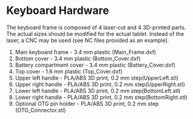 # Keyboard Hardware

The keyboard frame is composed of 4 laser-cut and 4 3D-printed parts. The actual sizes should be modified for the actual tablet. Instead of the laser, a CNC may be used (see NC files provided as an example).

1. Main keyboard frame - 3.4 mm plastic (Main_Frame.dxf)
1. Bottom cover - 3.4 mm plastic (Bottom_Cover.dxf)
1. Battery compartment cover - 3.4 mm plastic (Battery_Cover.dxf)
1. Top cover - 1.6 mm plastic (Top_Cover.dxf)
1. Upper left handle - PLA/ABS 3D print, 0.2 mm step(UpperLeft.stl)
1. Upper right handle - PLA/ABS 3D print, 0.2 mm step(UpperRight.stl)
1. Lower left handle - PLA/ABS 3D print, 0.2 mm step(BottomLeft.stl)
1. Lower right handle - PLA/ABS 3D print, 0.2 mm step(BottomRight.stl)
1. Optional OTG pin holder - PLA/ABS 3D print, 0.2 mm step (OTG_Connector.stl)
